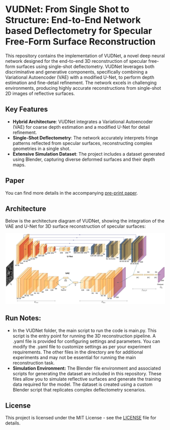 # VUDNet: From Single Shot to Structure: End-to-End Network based Deflectometry for Specular Free-Form Surface Reconstruction

This repository contains the implementation of VUDNet, a novel deep neural network designed for the end-to-end 3D reconstruction of specular free-form surfaces using single-shot deflectometry. VUDNet leverages both discriminative and generative components, specifically combining a Variational Autoencoder (VAE) with a modified U-Net, to perform depth estimation and fine-detail refinement. The network excels in challenging environments, producing highly accurate reconstructions from single-shot 2D images of reflective surfaces.

## Key Features
- **Hybrid Architecture**: VUDNet integrates a Variational Autoencoder (VAE) for coarse depth estimation and a modified U-Net for detail refinement.
- **Single-Shot Deflectometry**: The network accurately interprets fringe patterns reflected from specular surfaces, reconstructing complex geometries in a single shot.
- **Extensive Simulation Dataset**: The project includes a dataset generated using Blender, capturing diverse deformed surfaces and their depth maps.

## Paper
You can find more details in the accompanying [pre-print paper]([https://www.preprints.org/manuscript/202409.1851/v1](https://www.mdpi.com/2076-3417/14/23/10824)).

## Architecture
Below is the architecture diagram of VUDNet, showing the integration of the VAE and U-Net for 3D surface reconstruction of specular surfaces:

![VUDNet Architecture](VUDNet_Arch.jpg)


## Run Notes:

- In the VUDNet folder, the main script to run the code is main.py. This script is the entry point for running the 3D reconstruction pipeline. A .yaml file is provided for configuring settings and parameters. You can modify the .yaml file to customize settings as per your experiment requirements. The other files in the directory are for additional experiments and may not be essential for running the main reconstruction task.
- **Simulation Environment:** The Blender file environment and associated scripts for generating the dataset are included in this repository. These files allow you to simulate reflective surfaces and generate the training data required for the model. The dataset is created using a custom Blender script that replicates complex deflectometry scenarios.


## License
This project is licensed under the MIT License - see the [LICENSE](LICENSE) file for details.



